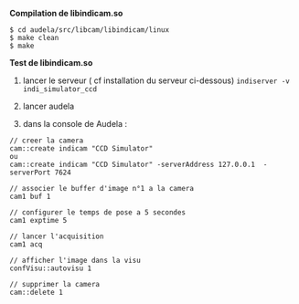 **Compilation de libindicam.so**
```
$ cd audela/src/libcam/libindicam/linux
$ make clean
$ make
```

**Test de libindicam.so**

1) lancer le serveur  ( cf installation du serveur ci-dessous)
`indiserver -v indi_simulator_ccd`

2) lancer audela 

3) dans la console de Audela :
```
// creer la camera
cam::create indicam "CCD Simulator" 
ou 
cam::create indicam "CCD Simulator" -serverAddress 127.0.0.1  -serverPort 7624  

// associer le buffer d'image n°1 a la camera
cam1 buf 1

// configurer le temps de pose a 5 secondes
cam1 exptime 5 

// lancer l'acquisition 
cam1 acq 

// afficher l'image dans la visu
confVisu::autovisu 1

// supprimer la camera 
cam::delete 1
```
